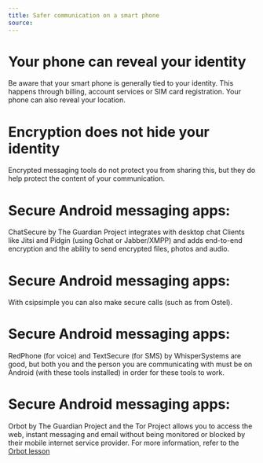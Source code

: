 ```yaml
---
title: Safer communication on a smart phone
source:
---
```

# Your phone can reveal your identity
Be aware that your smart phone is generally tied to your identity. This happens through billing, account services or SIM card registration. Your phone can also reveal your location.
<br>
# Encryption does not hide your identity
Encrypted messaging tools do not protect you from sharing this, but they do help protect the content of your communication.
<br>
# Secure Android messaging apps:
ChatSecure by The Guardian Project integrates with desktop chat Clients like Jitsi and Pidgin (using Gchat or Jabber/XMPP) and adds end-to-end encryption and the ability to send encrypted files, photos and audio.
<br>
# Secure Android messaging apps:
With csipsimple you can also make secure calls (such as from Ostel).
<br>
# Secure Android messaging apps:
RedPhone (for voice) and TextSecure (for SMS) by WhisperSystems are good, but both you and the person you are communicating with must be on Android (with these tools installed) in order for these tools to work.
<br>
# Secure Android messaging apps:
Orbot by The Guardian Project and the Tor Project allows you to access the web, instant messaging and email without being monitored or blocked by their mobile internet service provider. For more information, refer to the [Orbot lesson](en/topics/tool-10-orbot/0-getting-started/1-1-intro.md)
